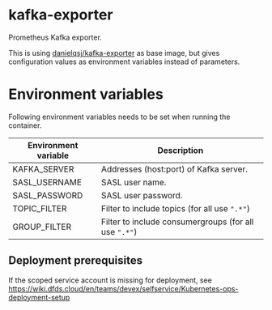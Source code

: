 # kafka-exporter
Prometheus Kafka exporter.

This is using [danielqsj/kafka-exporter](https://github.com/danielqsj/kafka_exporter) as base image, but gives configuration values as environment variables instead of parameters.

# Environment variables
Following environment variables needs to be set when running the container.

|Environment variable | Description                            |
|---------------------|----------------------------------------|
| KAFKA_SERVER        | Addresses (host:port) of Kafka server. |
| SASL_USERNAME       | SASL user name.                        |
| SASL_PASSWORD       | SASL user password.                    |
| TOPIC_FILTER        | Filter to include topics (for all use `".*"`) |
| GROUP_FILTER        | Filter to include consumergroups (for all use `".*"`) |


## Deployment prerequisites

If the scoped service account is missing for deployment, see https://wiki.dfds.cloud/en/teams/devex/selfservice/Kubernetes-ops-deployment-setup